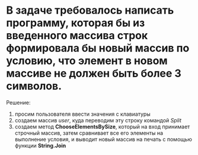 # В задаче требовалось написать программу, которая бы из введенного массива строк формировала бы новый массив по условию, что элемент в новом массиве не должен быть более 3 символов.

Решение:
1. просим пользователя ввести значения с клавиатуры
2. создаем массив *user*, куда переводим эту строку командой *Split*
3. создаем метод **ChooseElementsBySize**, который на вход принимает строчный массив, затем сравнивает все его элементы на выполнение условия, и выводит новый массив на печать с помощью функции **String.Join**